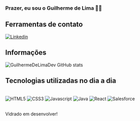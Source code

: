 ### Prazer, eu sou o Guilherme de Lima 👋🏻

## Ferramentas de contato

[![Linkedin](https://img.shields.io/badge/LinkedIn-0077B5?style=for-the-badge&logo=linkedin&logoColor=white)](https://www.linkedin.com/in/guilherme-lima-9791ab247/) 

## Informações
![GuilhermeDeLimaDev GitHub stats](https://github-readme-stats.vercel.app/api?username=GuilhermeDeLimaDev&show_icons=true&theme=dracula)

## Tecnologias utilizadas no dia a dia
<div style="display:inline_block"><br/>
    <img align="center" alt="HTML5" src="https://img.shields.io/badge/HTML5-E34F26?style=for-the-badge&logo=html5&logoColor=white"/>
    <img align="center" alt="CSS3" src="https://img.shields.io/badge/CSS3-1572B6?style=for-the-badge&logo=css3&logoColor=white"/>
    <img align="center" alt="Javascript" src="https://img.shields.io/badge/JavaScript-323330?style=for-the-badge&logo=javascript&logoColor=F7DF1E"/>
    <img align="center" alt="Java" src="https://img.shields.io/badge/Java-ED8B00?style=for-the-badge&logo=openjdk&logoColor=white"/>
    <img align="center" alt="React" src="https://img.shields.io/badge/React-20232A?style=for-the-badge&logo=react&logoColor=61DAFB"/>
    <img align="center" alt="Salesforce" src="https://img.shields.io/badge/Salesforce-00A1E0?style=for-the-badge&logo=Salesforce&logoColor=white"/>
</div><br/>

Vidrado em desenvolver!


